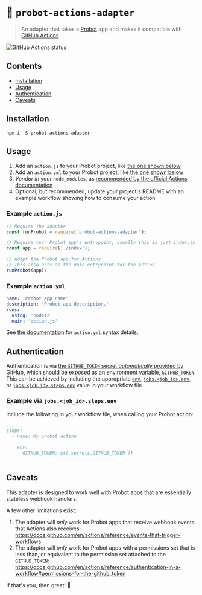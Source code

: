 # :electric_plug: `probot-actions-adapter`

> An adapter that takes a [Probot](https://probot.github.io/) app and makes it compatible with [GitHub Actions](https://github.com/features/actions)

<a href="https://github.com/probot/actions-adapter"><img alt="GitHub Actions status" src="https://github.com/probot/actions-adapter/workflows/Build/badge.svg"></a>

## Contents

- [Installation](#installation)
- [Usage](#usage)
- [Authentication](#authentication)
- [Caveats](#caveats)

## Installation

```shell
npm i -S probot-actions-adapter
```

## Usage

1. Add an `action.js` to your Probot project, like [the one shown below](#example-actionjs)
1. Add an `action.yml` to your Probot project, like [the one shown below](#example-actionyml)
1. _Vendor in_ your `node_modules`, as [recommended by the official Actions documentation](https://docs.github.com/en/actions/creating-actions/creating-a-javascript-action#commit-tag-and-push-your-action-to-github)
1. Optional, but recommended, update your project's README with an example workflow showing how to consume your action

### Example `action.js`

```javascript
// Require the adapter
const runProbot = require('probot-actions-adapter');

// Require your Probot app's entrypoint, usually this is just index.js
const app = require('./index');

// Adapt the Probot app for Actions
// This also acts as the main entrypoint for the Action
runProbot(app);
```

### Example `action.yml`

```yaml
name: 'Probot app name'
description: 'Probot app description.'
runs:
  using: 'node12'
  main: 'action.js'
```

See [the documentation](https://docs.github.com/en/actions/creating-actions/metadata-syntax-for-github-actions) for `action.yml` syntax details.

## Authentication

Authentication is via [the `GITHUB_TOKEN` secret _automatically_ provided by GitHub](https://docs.github.com/en/actions/configuring-and-managing-workflows/authenticating-with-the-github_token), which should be exposed as an environment variable, `GITHUB_TOKEN`. This can be achieved by including the appropriate [`env`](https://docs.github.com/en/actions/reference/workflow-syntax-for-github-actions#env), [`jobs.<job_id>.env`](https://docs.github.com/en/actions/reference/workflow-syntax-for-github-actions#jobsjob_idenv), or [`jobs.<job_id>.steps.env`](https://docs.github.com/en/actions/reference/workflow-syntax-for-github-actions#jobsjob_idstepsenv) value in your workflow file.

### Example via `jobs.<job_id>.steps.env`

Include the following in your workflow file, when calling your Probot action:

```yaml
...
steps:
  - name: My probot action
    ...
    env:
      GITHUB_TOKEN: ${{ secrets.GITHUB_TOKEN }}
...
```

## Caveats

This adapter is designed to work well with Probot apps that are essentially stateless webhook handlers.

A few other limitations exist:

1. The adapter will _only_ work for Probot apps that receive webhook events that Actions also receives: https://docs.github.com/en/actions/reference/events-that-trigger-workflows
1. The adapter will _only_ work for Probot apps with a permissions set that is less than, or equivalent to the permission set attached to the `GITHUB_TOKEN`: https://docs.github.com/en/actions/reference/authentication-in-a-workflow#permissions-for-the-github_token

If that's you, then great! :rocket:
